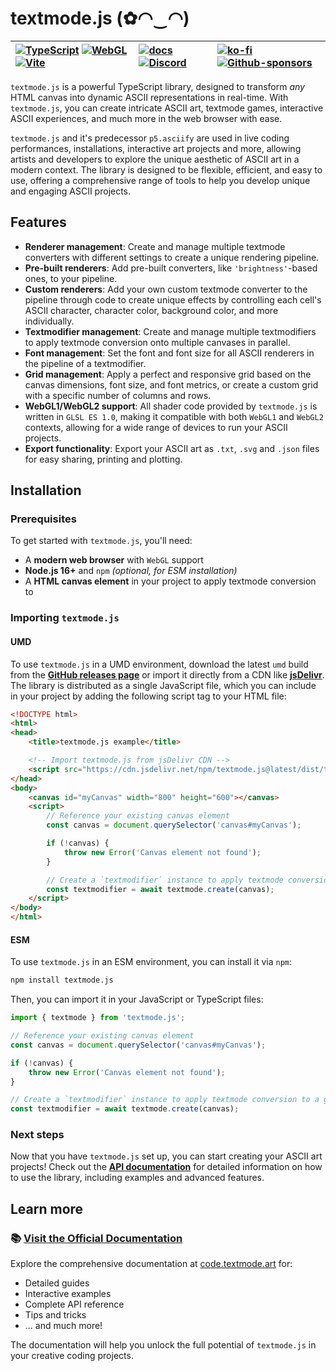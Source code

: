 # textmode.js (✿◠‿◠)

<div align="center">


| [![TypeScript](https://img.shields.io/badge/TypeScript-3178C6?logo=typescript&logoColor=white)](https://www.typescriptlang.org/) [![WebGL](https://img.shields.io/badge/WebGL1-990000?logo=webgl&logoColor=white)](https://www.khronos.org/webgl/) [![Vite](https://img.shields.io/badge/Vite-646CFF?logo=vite&logoColor=white)](https://vitejs.dev/) | [![docs](https://img.shields.io/badge/docs-vitepress-646cff?logo=vitepress&logoColor=white)](https://code.textmode.art/) [![Discord](https://img.shields.io/discord/1357070706181017691?color=5865F2&label=Discord&logo=discord&logoColor=white)](https://discord.gg/sjrw8QXNks) | [![ko-fi](https://shields.io/badge/ko--fi-donate-ff5f5f?logo=ko-fi)](https://ko-fi.com/V7V8JG2FY) [![Github-sponsors](https://img.shields.io/badge/sponsor-30363D?logo=GitHub-Sponsors&logoColor=#EA4AAA)](https://github.com/sponsors/humanbydefinition) |
|:-------------|:-------------|:-------------|

</div>

`textmode.js` is a powerful TypeScript library, designed to transform *any* HTML canvas into dynamic ASCII representations in real-time. With `textmode.js`, you can create intricate ASCII art, textmode games, interactive ASCII experiences, and much more in the web browser with ease.

`textmode.js` and it's predecessor `p5.asciify` are used in live coding performances, installations, interactive art projects and more, allowing artists and developers to explore the unique aesthetic of ASCII art in a modern context. The library is designed to be flexible, efficient, and easy to use, offering a comprehensive range of tools to help you develop unique and engaging ASCII projects.

## Features

- **Renderer management**: Create and manage multiple textmode converters with different settings to create a unique rendering pipeline.
- **Pre-built renderers**: Add pre-built converters, like `'brightness'`-based ones, to your pipeline.
- **Custom renderers**: Add your own custom textmode converter to the pipeline through code to create unique effects by controlling each cell's ASCII character, character color, background color, and more individually.
- **Textmodifier management**: Create and manage multiple textmodifiers to apply textmode conversion onto multiple canvases in parallel.
- **Font management**: Set the font and font size for all ASCII renderers in the pipeline of a textmodifier.
- **Grid management**: Apply a perfect and responsive grid based on the canvas dimensions, font size, and font metrics, or create a custom grid with a specific number of columns and rows.
- **WebGL1/WebGL2 support**: All shader code provided by `textmode.js` is written in `GLSL ES 1.0`, making it compatible with both `WebGL1` and `WebGL2` contexts, allowing for a wide range of devices to run your ASCII projects.
- **Export functionality**: Export your ASCII art as `.txt`, `.svg` and `.json` files for easy sharing, printing and plotting.

## Installation

### Prerequisites

To get started with `textmode.js`, you'll need:
- A **modern web browser** with `WebGL` support
- **Node.js 16+** and `npm` *(optional, for ESM installation)*
- A **HTML canvas element** in your project to apply textmode conversion to

### Importing `textmode.js`

#### UMD

To use `textmode.js` in a UMD environment, download the latest `umd` build from the [**GitHub releases page**](https://github.com/humanbydefinition/textmode.js/releases/) or import it directly from a CDN like [**jsDelivr**](https://www.jsdelivr.com/package/npm/textmode.js). The library is distributed as a single JavaScript file, which you can include in your project by adding the following script tag to your HTML file:

```html
<!DOCTYPE html>
<html>
<head>
    <title>textmode.js example</title>

    <!-- Import textmode.js from jsDelivr CDN -->
    <script src="https://cdn.jsdelivr.net/npm/textmode.js@latest/dist/textmode.umd.js"></script>
</head>
<body>
    <canvas id="myCanvas" width="800" height="600"></canvas>
    <script>
        // Reference your existing canvas element
        const canvas = document.querySelector('canvas#myCanvas');

        if (!canvas) {
            throw new Error('Canvas element not found');
        }

        // Create a `textmodifier` instance to apply textmode conversion to a given canvas
        const textmodifier = await textmode.create(canvas);
    </script>
</body>
</html>
```

#### ESM

To use `textmode.js` in an ESM environment, you can install it via `npm`:

```bash
npm install textmode.js
```

Then, you can import it in your JavaScript or TypeScript files:

```javascript
import { textmode } from 'textmode.js';

// Reference your existing canvas element
const canvas = document.querySelector('canvas#myCanvas');

if (!canvas) {
    throw new Error('Canvas element not found');
}

// Create a `textmodifier` instance to apply textmode conversion to a given canvas
const textmodifier = await textmode.create(canvas);
```

### Next steps

Now that you have `textmode.js` set up, you can start creating your ASCII art projects! Check out the [**API documentation**](/api/) for detailed information on how to use the library, including examples and advanced features.

## Learn more

### 📚 [Visit the Official Documentation](https://code.textmode.art/)

Explore the comprehensive documentation at [code.textmode.art](https://code.textmode.art/) for:
- Detailed guides
- Interactive examples
- Complete API reference
- Tips and tricks
- ... and much more!

The documentation will help you unlock the full potential of `textmode.js` in your creative coding projects.